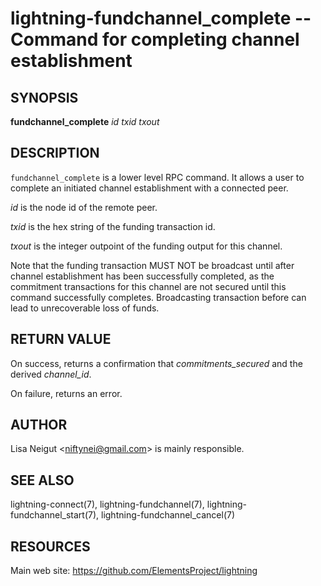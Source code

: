 lightning-fundchannel\_complete -- Command for completing channel establishment
===============================================================================

SYNOPSIS
--------

**fundchannel\_complete** *id* *txid* *txout*

DESCRIPTION
-----------

`fundchannel_complete` is a lower level RPC command. It allows a user to
complete an initiated channel establishment with a connected peer.

*id* is the node id of the remote peer.

*txid* is the hex string of the funding transaction id.

*txout* is the integer outpoint of the funding output for this channel.

Note that the funding transaction MUST NOT be broadcast until after
channel establishment has been successfully completed, as the commitment
transactions for this channel are not secured until this command
successfully completes. Broadcasting transaction before can lead to
unrecoverable loss of funds.

RETURN VALUE
------------

On success, returns a confirmation that *commitments\_secured* and the
derived *channel\_id*.

On failure, returns an error.

AUTHOR
------

Lisa Neigut <<niftynei@gmail.com>> is mainly responsible.

SEE ALSO
--------

lightning-connect(7), lightning-fundchannel(7),
lightning-fundchannel\_start(7), lightning-fundchannel\_cancel(7)

RESOURCES
---------

Main web site: <https://github.com/ElementsProject/lightning>
